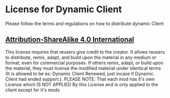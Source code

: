 # License for Dynamic Client
Please follow the terms and regulations on how to distribute dynamic Client
## [Attribution-ShareAlike 4.0 International](http://creativecommons.org/licenses/by-sa/4.0/?ref=chooser-v1)
This license requires that reusers give credit to the creator. It allows reusers to distribute, remix, adapt, and build upon the material in any medium or format, even for commercial purposes. If others remix, adapt, or build upon the material, they must license the modified material under identical terms (It is allowed to be ex: Dynamic Client Renewed, just incase if Dynamic Client had ended support.).
PLEASE NOTE: That each mod has it's own License which IS NOT APPLIED By this License and is only applied to the client except for it's mods
